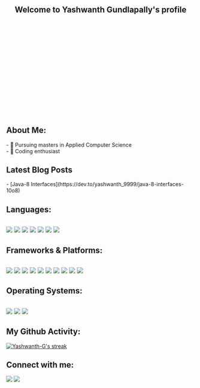 <h2 align="center">Welcome to Yashwanth Gundlapally's profile</h2>
<p><img align="center" src="https://github.com/Yashwanth-G/Yashwanth-G/blob/main/cover.gif" width="1000" height="250"/></p>

<h2>About Me:</h2>
- 🔭 Pursuing masters in Applied Computer Science<br/>
- 🔭 Coding enthusiast

<h2>Latest Blog Posts</h2>
<!-- BLOG-POST-LIST:START -->
- [Java-8 Interfaces](https://dev.to/yashwanth_9999/java-8-interfaces-10o8)
<!-- BLOG-POST-LIST:END -->

<h2>Languages:</h2>
<h2>
<img src="https://img.shields.io/badge/java-%23ED8B00.svg?style=for-the-badge&logo=java&logoColor=white">
<img src="https://img.shields.io/badge/javascript-%23323330.svg?style=for-the-badge&logo=javascript&logoColor=%23F7DF1E">
<img src="https://img.shields.io/badge/python-3670A0?style=for-the-badge&logo=python&logoColor=ffdd54">
<img src="https://img.shields.io/badge/r-%23276DC3.svg?style=for-the-badge&logo=r&logoColor=white">
<img src="https://img.shields.io/badge/HTML-239120?style=for-the-badge&logo=html5&logoColor=white">
<img src="https://img.shields.io/badge/css3-%231572B6.svg?style=for-the-badge&logo=css3&logoColor=white">
<img src="https://img.shields.io/badge/c-%2300599C.svg?style=for-the-badge&logo=c&logoColor=white">
</h2>
<h2>Frameworks & Platforms:</h2>
<h2>
<img src="https://img.shields.io/badge/angular-%23DD0031.svg?style=for-the-badge&logo=angular&logoColor=white">
<img src="https://img.shields.io/badge/bootstrap-%23563D7C.svg?style=for-the-badge&logo=bootstrap&logoColor=white">
<img src="https://img.shields.io/badge/spring-%236DB33F.svg?style=for-the-badge&logo=spring&logoColor=white">
<img src="https://img.shields.io/badge/Docker-2CA5E0?style=for-the-badge&logo=docker&logoColor=white">
<img src="https://img.shields.io/badge/kubernetes-326ce5.svg?&style=for-the-badge&logo=kubernetes&logoColor=white">
<img src="https://img.shields.io/badge/Postman-FF6C37?style=for-the-badge&logo=Postman&logoColor=white">
<img src="https://img.shields.io/badge/React-20232A?style=for-the-badge&logo=react&logoColor=61DAFB">
<img src="https://img.shields.io/badge/Spring_Boot-F2F4F9?style=for-the-badge&logo=spring-boot">
<img src="https://img.shields.io/badge/Hibernate-59666C?style=for-the-badge&logo=Hibernate&logoColor=white"> 
<img src="https://img.shields.io/badge/Jira-0052CC?style=for-the-badge&logo=Jira&logoColor=white"> 
</h2>

<h2>Operating Systems:</h2>
<h2>
<img src="https://img.shields.io/badge/Windows-0078D6?style=for-the-badge&logo=windows&logoColor=white">
<img src="https://img.shields.io/badge/Linux-FCC624?style=for-the-badge&logo=linux&logoColor=black">
<img src="https://img.shields.io/badge/Ubuntu-E95420?style=for-the-badge&logo=ubuntu&logoColor=white"> 
</h2>

<h2> My Github Activity: </h2>
<p>
    <a href="#">
        <img title="🔥 Get streak stats for your profile at git.io/streak-stats" alt="Yashwanth-G's streak" src="https://github-readme-streak-stats.herokuapp.com/?user=Yashwanth-G&theme=black-ice&hide_border=true&stroke=0000&background=060A0CD0"/>
    </a>
<!--
  <br/>
    <a href="#"><img src="https://github-readme-stats.vercel.app/api?username=Yashwanth-G&show_icons=true&count_private=true&theme=react&hide_border=true&bg_color=0D1117" /></a>
</p>

<p>
<!--<h2>Top Languages used: </h2>  
  <a href="#"><img alt="Yashwanth-G's Top Languages" src="https://github-readme-stats.vercel.app/api/top-langs/?username=Yashwanth-G&langs_count=8&count_private=true&layout=compact&theme=react&hide_border=true&bg_color=0D1117" /></a>
  <br/>
  <!--<b>Note:</b> Top languages is only a metric of the languages my public code consists of and doesn't reflect experience or skill level.

<h2>My Contributions: </h2>
<a href="#"><img alt="Yashwanth-G's Activity Graph" src="https://activity-graph.herokuapp.com/graph?username=Yashwanth-G&bg_color=0D1117&color=5BCDEC&line=5BCDEC&point=FFFFFF&hide_border=true" /></a> 
-->

</p>

<!--
<h2>My Profile Views</h2>
<a href="#">
    <img src="https://komarev.com/ghpvc/?username=Yashwanth-G">
</a>-->
<!--<a href="https://github.com/Yashwanth-G?tab=followers"><img src="https://img.shields.io/github/followers/Yashwanth-G?label=Followers&style=social" alt="GitHub Badge"></a>-->


<h2> Connect with me: </h2>
<p align="left">
<a href="https://www.linkedin.com/in/imgyash/"><img src="https://img.shields.io/badge/linkedin-blue?style=flat&logo=linkedin&labelColor=blue"></a>
<a href="mailto:g.yashwanth896@gmail.com?subject=Contacting from Github ReadMe"><img src="https://img.shields.io/badge/Gmail-red?style=flat&logo=Gmail&labelColor=white"></a>
</p>
